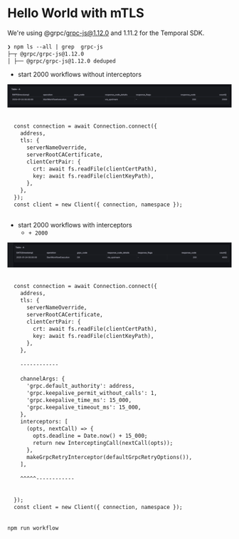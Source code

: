 # Hello World with mTLS

We're using @grpc/grpc-js@1.12.0 and 1.11.2 for the Temporal SDK.
```
❯ npm ls --all | grep  grpc-js
├─┬ @grpc/grpc-js@1.12.0
│ ├── @grpc/grpc-js@1.12.0 deduped
```

- start 2000 workflows without interceptors 

![img.png](img.png)


```

  const connection = await Connection.connect({
    address,
    tls: {
      serverNameOverride,
      serverRootCACertificate,
      clientCertPair: {
        crt: await fs.readFile(clientCertPath),
        key: await fs.readFile(clientKeyPath),
      },
    },
  });
  const client = new Client({ connection, namespace });


```


- start 2000 workflows with interceptors
  + `+ 2000` 


![img_1.png](img_1.png)


```

  const connection = await Connection.connect({
    address,
    tls: {
      serverNameOverride,
      serverRootCACertificate,
      clientCertPair: {
        crt: await fs.readFile(clientCertPath),
        key: await fs.readFile(clientKeyPath),
      },
    },
    
    ------------
    
    channelArgs: {
      'grpc.default_authority': address,
      'grpc.keepalive_permit_without_calls': 1,
      'grpc.keepalive_time_ms': 15_000,
      'grpc.keepalive_timeout_ms': 15_000,
    },
    interceptors: [
      (opts, nextCall) => {
        opts.deadline = Date.now() + 15_000;
        return new InterceptingCall(nextCall(opts));
      },
      makeGrpcRetryInterceptor(defaultGrpcRetryOptions()),
    ],
    
    ^^^^^------------
    
    
  });
  const client = new Client({ connection, namespace });

```


```bash

npm run workflow

```

